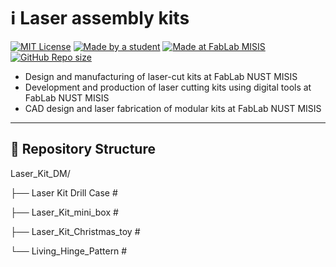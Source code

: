 # ℹ️ Laser assembly kits

[![MIT License](https://img.shields.io/badge/License-MIT-blue.svg)](LICENSE)
[![Made by a student](https://img.shields.io/badge/Made%20by%20a%20student-m2414035-blue)](https://github.com/m2414035)
[![Made at FabLab MISIS](https://img.shields.io/badge/Made%20at-FabLab%20MISIS-orange)](https://fablab77.ru)
[![GitHub Repo size](https://img.shields.io/github/repo-size/m2414035/Laser_Kit_DM)](https://github.com/m2414035/Laser_Kit_DM)

* Design and manufacturing of laser-cut kits at FabLab NUST MISIS
* Development and production of laser cutting kits using digital tools at FabLab NUST MISIS
* CAD design and laser fabrication of modular kits at FabLab NUST MISIS

---

## 📁 Repository Structure

Laser_Kit_DM/

├── Laser Kit Drill Case         # 

├── Laser_Kit_mini_box           # 

├── Laser_Kit_Сhristmas_toy      # 

└── Living_Hinge_Pattern         # 
